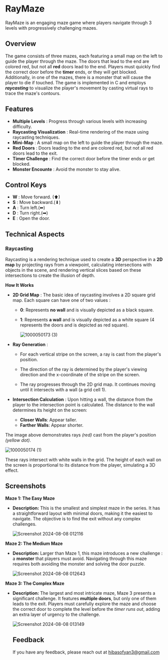 
# RayMaze

RayMaze is an engaging maze game where players navigate through 3 levels with progressively challenging mazes. 



## Overview
The game consists of three mazes, each featuring a small map on the left to guide the player through the maze. The doors that lead to the end are colored red, but not all **red** doors lead to the end. Players must quickly find the correct door before the **timer** ends, or they will get blocked. Additionally, in one of the mazes, there is a monster that will cause the player to die if touched. The game is implemented in C and employs **_raycasting_** to visualize the player's movement by casting virtual rays to trace the maze's contours.

## Features

- **Multiple Levels** : Progress through various levels with increasing difficulty.
- **Raycasting Visualization** : Real-time rendering of the maze using raycasting techniques.
- **Mini-Map** : A small map on the left to guide the player through the maze.
- **Red Doors** : Doors leading to the end are colored red, but not all red doors lead to the exit.
- **Timer Challenge** : Find the correct door before the timer ends or get blocked.
- **Monster Encounte** : Avoid the monster to stay alive.


## Control Keys
- **W** : Move forward. (⬆)
- **S** : Move backward.(⬇)
- **A** : Turn left.(⬅)
- **D** : Turn right.(➡)
- **E** : Open the door.




## Technical Aspects
 ###  Raycasting
Raycasting is a rendering technique used to create a **3D** perspective in a **2D map** by projecting rays from a viewpoint, calculating intersections with objects in the scene, and rendering vertical slices based on these intersections to create the illusion of depth.

**How It Works**
- **2D Grid Map** : The basic idea of raycasting involves a 2D square grid map. Each square can have one of two values :
    * **0**: Represents **no wall** and is visually depicted as a black square.
    - **1**: Represents **a wall** and is visually depicted as a white square (4 represents the doors and is depicted as red square).

       ![1000050173 (3)](https://github.com/user-attachments/assets/7d77e2cc-8f10-4830-b8c3-0c9370e88ae9)


- **Ray Generation** :

    - For each vertical stripe on the screen, a ray is cast from the player's position.

    - The direction of the ray is determined by the player's viewing direction and the x-coordinate of the stripe on the screen.
    - The ray progresses through the 2D grid map. It continues moving until it intersects with a wall (a grid cell 1).    

- **Intersection Calculation** : Upon hitting a wall, the distance from the player to the intersection point is calculated. The distance to the wall determines its height on the screen:
    - **Closer Walls**: Appear taller.
    - **Farther Walls**: Appear shorter.

The image above demonstrates rays *(red)* cast from the player's position *(yellow dot)*.

![1000050174 (1)](https://github.com/user-attachments/assets/a1b9c395-c4b8-4a24-99ee-960588f9fb6c)

These rays intersect with white walls in the grid.
The height of each wall on the screen is proportional to its distance from the player, simulating a 3D effect.





## Screenshots
**Maze 1: The Easy Maze**
- **Description:** This is the smallest and simplest maze in the series. It has a straightforward layout with minimal doors, making it the easiest to navigate. The objective is to find the exit without any complex challenges.

    ![Screenshot 2024-08-08 012116](https://github.com/user-attachments/assets/d86eca6d-bd2f-49a7-8f4e-50b5630a8eb5)


**Maze 2: The Medium Maze**
- **Description:** Larger than Maze 1, this maze introduces a new challenge : a **monster** that players must avoid. Navigating through this maze requires both avoiding the monster and solving the door puzzle.

    ![Screenshot 2024-08-08 012643](https://github.com/user-attachments/assets/f010c3a5-810a-434c-a840-701d5452446b)


**Maze 3: The Complex Maze**
- **Description:** The largest and most intricate maze, Maze 3 presents a significant challenge. It features **multiple doors**, but only one of them leads to the exit. Players must carefully explore the maze and choose the correct door to complete the level before the *timer runs out*, adding an extra layer of urgency to the challenge.

    ![Screenshot 2024-08-08 013149](https://github.com/user-attachments/assets/117cd816-c5eb-4c0f-a795-2142800855f3)

  ## Feedback

    If you have any feedback, please reach out at hibasofyan3@gmail.com
